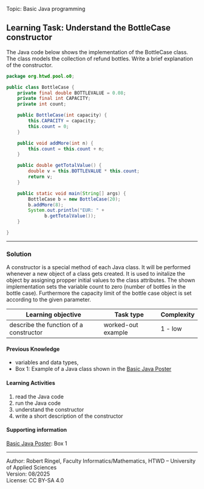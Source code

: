 Topic: Basic Java programming

## Learning Task: Understand the BottleCase constructor

The Java code below shows the implementation of the BottleCase class. The class models the collection of refund bottles. Write a brief explanation of the constructor. 

``` java
package org.htwd.pool.o0;

public class BottleCase {
    private final double BOTTLEVALUE = 0.08;
    private final int CAPACITY;
    private int count;

    public BottleCase(int capacity) {
        this.CAPACITY = capacity; 
        this.count = 0;
    }

    public void addMore(int n) {
        this.count = this.count + n;
    }

    public double getTotalValue() {
        double v = this.BOTTLEVALUE * this.count;
        return v;
    }

    public static void main(String[] args) {
        BottleCase b = new BottleCase(20);
        b.addMore(8);
        System.out.println("EUR: " + 
		      b.getTotalValue());
    }

}
```

---------------------------------------

### Solution
A constructor is a special method of each Java class. It will be performed whenever a new object of a class gets created. It is used to initalize the object by assigning propper initial values to the class attributes. The shown implementation sets the variable count to zero (number of bottles in the bottle case). Furthermore the capacity limit of the bottle case object is set according to the given parameter.


| **Learning objective**                           | **Task type**   | **Complexity** |
| ------------------------------------------------ | --------------- | -------------- |
| describe the function of a constructor           | worked-out example | 1 - low     |  

#### Previous Knowledge

- variables and data types,  
- Box 1: Example of a Java class shown in the [Basic Java Poster](00_JavaPoster_HK_engl.pdf)  

#### Learning Activities

1) read the Java code
2) run the Java code
3) understand the constructor  
4) write a short description of the constructor  

#### Supporting information

[Basic Java Poster](00_JavaPoster_HK_engl.pdf): Box 1

---------------------------------------
Author: Robert Ringel, Faculty Informatics/Mathematics, HTWD – University of Applied Sciences  
Version: 08/2025            
License: CC BY-SA 4.0
